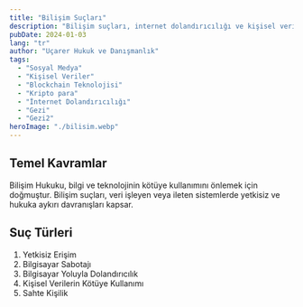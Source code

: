 ```yaml
---
title: "Bilişim Suçları"
description: "Bilişim suçları, internet dolandırıcılığı ve kişisel verilerin korunması alanında avukatlık hizmetleri."
pubDate: 2024-01-03
lang: "tr"
author: "Uçarer Hukuk ve Danışmanlık"
tags:
  - "Sosyal Medya"
  - "Kişisel Veriler"
  - "Blockchain Teknolojisi"
  - "Kripto para"
  - "İnternet Dolandırıcılığı"
  - "Gezi"
  - "Gezi2"
heroImage: "./bilisim.webp"
---
```


## Temel Kavramlar
Bilişim Hukuku, bilgi ve teknolojinin kötüye kullanımını önlemek için doğmuştur. Bilişim suçları, veri işleyen veya ileten sistemlerde yetkisiz ve hukuka aykırı davranışları kapsar.

## Suç Türleri
<ol>
  <li>Yetkisiz Erişim</li>
  <li>Bilgisayar Sabotajı</li>
  <li>Bilgisayar Yoluyla Dolandırıcılık</li>
  <li>Kişisel Verilerin Kötüye Kullanımı</li>
  <li>Sahte Kişilik</li>
</ol>